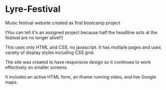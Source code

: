 # Lyre-Festival
Music festival website created as first bootcamp project

(You can tell it's an assigned project because half the headlline acts at the festival are no longer alive!!)

This uses only HTML and CSS, no javascript.  It has multiple pages and uses variety of display styles including CSS grid.

The site was created to have responsive design so it continues to work effectively on smaller screens.

It includes an active HTML form, an iframe running video, and live Google maps.
